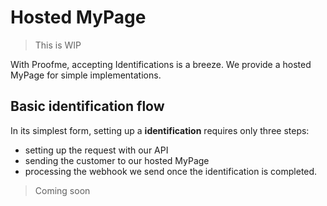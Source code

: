 # Hosted MyPage

> This is WIP

With Proofme, accepting Identifications is a breeze.
We provide a hosted MyPage for simple implementations.

## Basic identification flow

In its simplest form, setting up a **identification** requires only three steps: 
- setting up the request with our API
- sending the customer to our hosted MyPage
- processing the webhook we send once the identification is completed.

> Coming soon